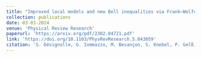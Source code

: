 ```yaml
---
title: "Improved local models and new Bell inequalities via Frank–Wolfe algorithms"
collection: publications
date: 03-03-2024
venue: 'Physical Review Research'
paperurl: 'https://arxiv.org/pdf/2302.04721.pdf'
link: 'https://doi.org/10.1103/PhysRevResearch.5.043059'
citation: 'S. Désignolle, G. Iommazzo, M. Besançon, S. Knebel, P. Gelß, S. Pokutta. (2023). &quot;Improved local models and new Bell inequalities via Frank–Wolfe algorithms.&quot; In <i>Phys. Rev. Research</i> 4(42): 5, 043059, 6 p. American Physical Society. doi:10.1103/PhysRevResearch.5.043059'
---
```

